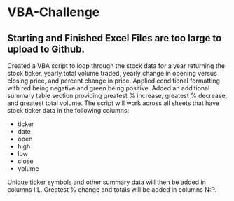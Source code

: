 # VBA-Challenge

<h2>Starting and Finished Excel Files are too large to upload to Github. </h2>

Created a VBA script to loop through the stock data for a year returning the stock ticker, yearly total volume traded, yearly change in opening versus closing price, and percent change in price.
Applied conditional formatting with red being negative and green being positive.
Added an additional summary table section providing greatest % increase, greatest % decrease, and greatest total volume.
The script will work across all sheets that have stock ticker data in the following columns:
- ticker
- date
- open
- high
- low
- close
- volume

Unique ticker symbols and other summary data will then be added in columns I:L. Greatest % change and totals will be added in columns N:P.
